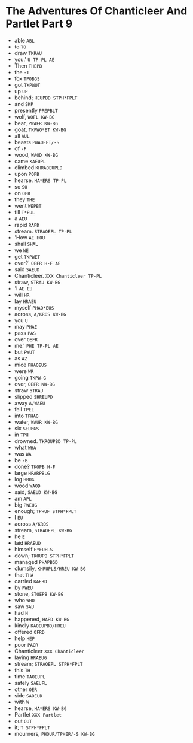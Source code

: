 # The Adventures Of Chanticleer And Partlet Part 9

* able `ABL`
* to `TO`
* draw `TKRAU`
* you.' `U TP-PL AE`
* Then `THEPB`
* the `-T`
* fox `TPOBGS`
* got `TKPWOT`
* up `UP`
* behind; `HEUPBD STPH*FPLT`
* and `SKP`
* presently `PREPBLT`
* wolf, `WOFL KW-BG`
* bear, `PWAER KW-BG`
* goat, `TKPWO*ET KW-BG`
* all `AUL`
* beasts `PWAOEFT/-S`
* of `-F`
* wood, `WAOD KW-BG`
* came `KAEUPL`
* climbed `KHRAOEUPLD`
* upon `POPB`
* hearse. `HA*ERS TP-PL`
* so `SO`
* on `OPB`
* they `THE`
* went `WEPBT`
* till `T*EUL`
* a `AEU`
* rapid `RAPD`
* stream. `STRAOEPL TP-PL`
* 'How `AE HOU`
* shall `SHAL`
* we `WE`
* get `TKPWET`
* over?' `OEFR H-F AE`
* said `SAEUD`
* Chanticleer. `XXX Chanticleer TP-PL`
* straw, `STRAU KW-BG`
* 'I `AE EU`
* will `HR`
* lay `HRAEU`
* myself `PHAO*EUS`
* across, `A/KROS KW-BG`
* you `U`
* may `PHAE`
* pass `PAS`
* over `OEFR`
* me.' `PHE TP-PL AE`
* but `PWUT`
* as `AZ`
* mice `PHAOEUS`
* were `WR`
* going `TKPW-G`
* over, `OEFR KW-BG`
* straw `STRAU`
* slipped `SHREUPD`
* away `A/WAEU`
* fell `TPEL`
* into `TPHAO`
* water, `WAUR KW-BG`
* six `SEUBGS`
* in `TPH`
* drowned. `TKROUPBD TP-PL`
* what `WHA`
* was `WA`
* be `-B`
* done? `TKOPB H-F`
* large `HRARPBLG`
* log `HROG`
* wood `WAOD`
* said, `SAEUD KW-BG`
* am `APL`
* big `PWEUG`
* enough; `TPHUF STPH*FPLT`
* I `EU`
* across `A/KROS`
* stream, `STRAOEPL KW-BG`
* he `E`
* laid `HRAEUD`
* himself `H*EUPLS`
* down; `TKOUPB STPH*FPLT`
* managed `PHAPBGD`
* clumsily, `KHRUPLS/HREU KW-BG`
* that `THA`
* carried `KAERD`
* by `PWEU`
* stone, `STOEPB KW-BG`
* who `WHO`
* saw `SAU`
* had `H`
* happened, `HAPD KW-BG`
* kindly `KAOEUPBD/HREU`
* offered `OFRD`
* help `HEP`
* poor `PAOR`
* Chanticleer `XXX Chanticleer`
* laying `HRAEUG`
* stream; `STRAOEPL STPH*FPLT`
* this `TH`
* time `TAOEUPL`
* safely `SAEUFL`
* other `OER`
* side `SAOEUD`
* with `W`
* hearse, `HA*ERS KW-BG`
* Partlet `XXX Partlet`
* out `OUT`
* it; `T STPH*FPLT`
* mourners, `PHOUR/TPHER/-S KW-BG`
